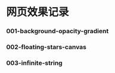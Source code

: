 # 网页效果记录



### 001-background-opacity-gradient

### 002-floating-stars-canvas

### 003-infinite-string